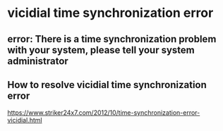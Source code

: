 # vicidial time synchronization error
## error: There is a time synchronization problem with your system, please tell your system administrator

## How to resolve vicidial time synchronization error

https://www.striker24x7.com/2012/10/time-synchronization-error-vicidial.html

